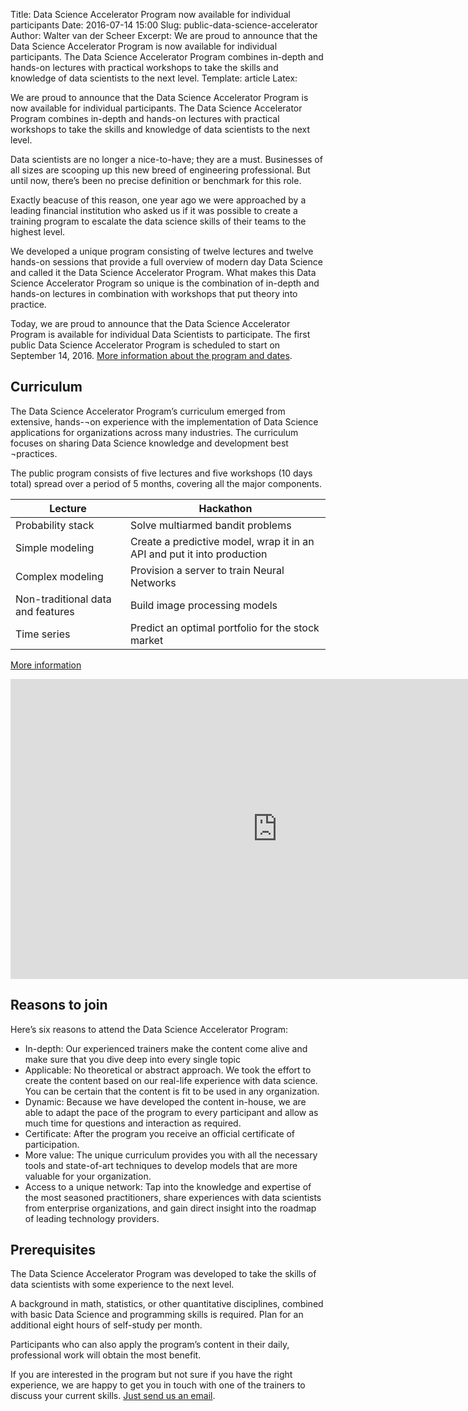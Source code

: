 Title: Data Science Accelerator Program now available for individual participants
Date: 2016-07-14 15:00
Slug: public-data-science-accelerator
Author: Walter van der Scheer
Excerpt: We are proud to announce that the Data Science Accelerator Program is now available for individual participants. The Data Science Accelerator Program combines in-depth and hands-on lectures with practical workshops to take the skills and knowledge of data scientists to the next level.
Template: article
Latex:

<span class="lead">We are proud to announce that the Data Science Accelerator Program is now available for individual participants. The Data Science Accelerator Program combines in-depth and hands-on lectures with practical workshops to take the skills and knowledge of data scientists to the next level.</span>

Data scientists are no longer a nice-to-have; they are a must. Businesses of all sizes are scooping up this new breed of engineering professional. But until now, there’s been no precise definition or benchmark for this role. 

Exactly beacuse of this reason, one year ago we were approached by a leading financial institution who asked us if it was possible to create a training program to escalate the data science skills of their teams to the highest level.

We developed a unique program consisting of twelve lectures and twelve hands-on sessions that provide a full overview of modern day Data Science and called it the Data Science Accelerator Program. What makes this Data Science Accelerator Program so unique is the combination of in-depth and hands-on lectures in combination with workshops that put theory into practice.

Today, we are proud to announce that the Data Science Accelerator Program is available for individual Data Scientists to participate. The first public Data Science Accelerator Program is scheduled to start on September 14, 2016. [More information about the program and dates](https://training.xebia.com/data-science/data-science-accelerator-program/ "Details of Data Science Accelerator Program").

## Curriculum
The Data Science Accelerator Program’s curriculum emerged from extensive, hands-¬on experience with the implementation of Data Science applications for organizations across many industries. The curriculum focuses on sharing Data Science knowledge and development best ¬practices. 

The public program consists of five lectures and five workshops (10 days total) spread over a period of 5 months, covering all the major components.


| Lecture           | Hackathon                          |
|-------------------|------------------------------------|
| Probability stack | Solve multiarmed bandit problems |
| Simple modeling   | Create a predictive model, wrap it in an API and put it into production |
| Complex modeling  | Provision a server to train Neural Networks |
| Non-traditional data and features | Build image processing models |
| Time series       | Predict an optimal portfolio for the stock market |


[More information](https://training.xebia.com/data-science/data-science-accelerator-program/ "Details of Data Science Accelerator Program")

<iframe width="853" height="480" src="https://www.youtube.com/embed/rHhXilXE-2o?rel=0" frameborder="0" allowfullscreen></iframe>

## Reasons to join

Here’s six reasons to attend the Data Science Accelerator Program:
*	In-depth: Our experienced trainers make the content come alive and make sure that you dive deep into every single topic
*	Applicable: No theoretical or abstract approach. We took the effort to create the content based on our real-life experience with data science. You can be certain that the content is fit to be used in any organization. 
*	Dynamic: Because we have developed the content in-house, we are able to adapt the pace of the program to every participant and allow as much time for questions and interaction as required. 
*	Certificate: After the program you receive an official certificate of participation.
*	More value: The unique curriculum provides you with all the necessary tools and state-of-art techniques to develop models that are more valuable for your organization.
*	Access to a unique network: Tap into the knowledge and expertise of the most seasoned practitioners, share experiences with data scientists from enterprise organizations, and gain direct insight into the roadmap of leading technology providers.

## Prerequisites
The Data Science Accelerator Program was developed to take the skills of data scientists with some experience to the next level.

A background in math, statistics, or other quantitative disciplines, combined with basic Data Science and programming skills is required. Plan for an additional eight hours of self-study per month.

Participants who can also apply the program’s content in their daily, professional work will obtain the most benefit.

If you are interested in the program but not sure if you have the right experience, we are happy to get you in touch with one of the trainers to discuss your current skills. [Just send us an email](mailto:signal@godatadriven.com).
